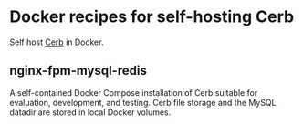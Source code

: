 # Docker recipes for self-hosting Cerb

Self host [Cerb](https://cerb.ai/) in Docker.

## nginx-fpm-mysql-redis

A self-contained Docker Compose installation of Cerb suitable for evaluation, development, and testing. Cerb file storage and the MySQL datadir are stored in local Docker volumes.